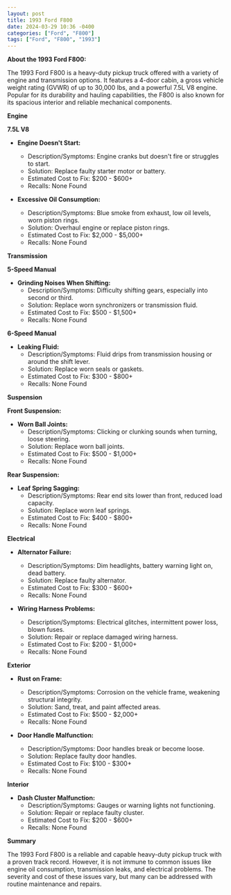 ```yaml
---
layout: post
title: 1993 Ford F800
date: 2024-03-29 10:36 -0400
categories: ["Ford", "F800"]
tags: ["Ford", "F800", "1993"]
---
```

**About the 1993 Ford F800:**

The 1993 Ford F800 is a heavy-duty pickup truck offered with a variety of engine and transmission options. It features a 4-door cabin, a gross vehicle weight rating (GVWR) of up to 30,000 lbs, and a powerful 7.5L V8 engine. Popular for its durability and hauling capabilities, the F800 is also known for its spacious interior and reliable mechanical components.

**Engine**

**7.5L V8**

* **Engine Doesn't Start:**
  * Description/Symptoms: Engine cranks but doesn't fire or struggles to start.
  * Solution: Replace faulty starter motor or battery.
  * Estimated Cost to Fix: $200 - $600+
  * Recalls: None Found

* **Excessive Oil Consumption:**
  * Description/Symptoms: Blue smoke from exhaust, low oil levels, worn piston rings.
  * Solution: Overhaul engine or replace piston rings.
  * Estimated Cost to Fix: $2,000 - $5,000+
  * Recalls: None Found

**Transmission**

**5-Speed Manual**

* **Grinding Noises When Shifting:**
  * Description/Symptoms: Difficulty shifting gears, especially into second or third.
  * Solution: Replace worn synchronizers or transmission fluid.
  * Estimated Cost to Fix: $500 - $1,500+
  * Recalls: None Found

**6-Speed Manual**

* **Leaking Fluid:**
  * Description/Symptoms: Fluid drips from transmission housing or around the shift lever.
  * Solution: Replace worn seals or gaskets.
  * Estimated Cost to Fix: $300 - $800+
  * Recalls: None Found

**Suspension**

**Front Suspension:**

* **Worn Ball Joints:**
  * Description/Symptoms: Clicking or clunking sounds when turning, loose steering.
  * Solution: Replace worn ball joints.
  * Estimated Cost to Fix: $500 - $1,000+
  * Recalls: None Found

**Rear Suspension:**

* **Leaf Spring Sagging:**
  * Description/Symptoms: Rear end sits lower than front, reduced load capacity.
  * Solution: Replace worn leaf springs.
  * Estimated Cost to Fix: $400 - $800+
  * Recalls: None Found

**Electrical**

* **Alternator Failure:**
  * Description/Symptoms: Dim headlights, battery warning light on, dead battery.
  * Solution: Replace faulty alternator.
  * Estimated Cost to Fix: $300 - $600+
  * Recalls: None Found

* **Wiring Harness Problems:**
  * Description/Symptoms: Electrical glitches, intermittent power loss, blown fuses.
  * Solution: Repair or replace damaged wiring harness.
  * Estimated Cost to Fix: $200 - $1,000+
  * Recalls: None Found

**Exterior**

* **Rust on Frame:**
  * Description/Symptoms: Corrosion on the vehicle frame, weakening structural integrity.
  * Solution: Sand, treat, and paint affected areas.
  * Estimated Cost to Fix: $500 - $2,000+
  * Recalls: None Found

* **Door Handle Malfunction:**
  * Description/Symptoms: Door handles break or become loose.
  * Solution: Replace faulty door handles.
  * Estimated Cost to Fix: $100 - $300+
  * Recalls: None Found

**Interior**

* **Dash Cluster Malfunction:**
  * Description/Symptoms: Gauges or warning lights not functioning.
  * Solution: Repair or replace faulty cluster.
  * Estimated Cost to Fix: $200 - $600+
  * Recalls: None Found

**Summary**

The 1993 Ford F800 is a reliable and capable heavy-duty pickup truck with a proven track record. However, it is not immune to common issues like engine oil consumption, transmission leaks, and electrical problems. The severity and cost of these issues vary, but many can be addressed with routine maintenance and repairs.
